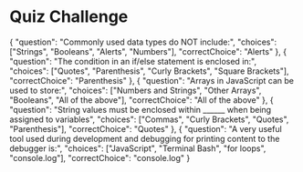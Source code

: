 # Quiz Challenge
{
        "question": "Commonly used data types do NOT include:",
        "choices": ["Strings", "Booleans", "Alerts", "Numbers"],
        "correctChoice": "Alerts"
    },
    {
        "question": "The condition in an if/else statement is enclosed in:",
        "choices": ["Quotes", "Parenthesis", "Curly Brackets", "Square Brackets"],
        "correctChoice": "Parenthesis"
    },
    {
        "question": "Arrays in JavaScript can be used to store:",
        "choices": ["Numbers and Strings", "Other Arrays", "Booleans", "All of the above"],
        "correctChoice": "All of the above"
    },
    {
        "question": "String values must be enclosed within ______ when being assigned to variables",
        "choices": ["Commas", "Curly Brackets", "Quotes", "Parenthesis"],
        "correctChoice": "Quotes"
    },
    {
        "question": "A very useful tool used during development and debugging for printing content to the debugger is:",
        "choices": ["JavaScript", "Terminal Bash", "for loops", "console.log"],
        "correctChoice": "console.log"
    }